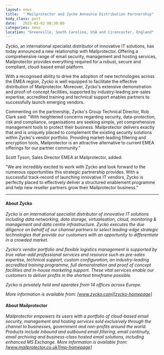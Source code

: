 ```yaml
---
layout: news
title:  " Mailprotector and Zycko Announce Distribution Partnership"
body_class: post
date:   2015-03-02 08:30:00
categories: news
location: "Greenville, South Carolina, USA and Cirencester, England"
---
```


Zycko, an international specialist distributor of innovative IT solutions, has today announced a new relationship with Mailprotector. Offering a comprehensive range of email security, management and hosting services, Mailprotector provides everything required for a robust, secure and compliant, cloud-based email platform.

With a recognised ability to drive the adoption of new technologies across the EMEA region, Zycko is well equipped to facilitate the effective distribution of Mailprotector. Moreover, Zycko's extensive demonstration and proof-of-concept facilities, supported by industry-leading pre-sales expertise, accredited training and technical support enables partners to successfully launch emerging vendors.

Commenting on the partnership, Zycko's Group Technical Director, Rob Clark said:
"With heightened concerns regarding security, data-protection, risk and compliance, organisations are seeking simple, yet comprehensive management tools to protect their business. Mailprotector delivers exactly that and is uniquely placed to complement the existing security solutions within Zycko's vendor portfolio. Providing market-leading filtering and encryption tools, Mailprotector is an attractive alternative to current EMEA offerings for our partner community."

Scott Tyson, Sales Director EMEA at Mailprotector, added:

"We are incredibly excited to work with Zycko and look forward to the numerous opportunities this strategic partnership provides. With a successful track-record of launching innovative IT vendors, Zycko is perfectly placed to effectively deliver a structured enablement programme and help new reseller partners grow their Mailprotector business."

***

#### About Zycko
*Zycko is an international specialist distributor of innovative IT solutions including data networking, data storage, virtualisation, cloud, monitoring & management and data centre infrastructure. Zycko executes the due diligence on behalf of our channel partners to select leading-edge strategic technologies that provide our customers with an opportunity to differentiate in a crowded market.*

*Zycko's vendor portfolio and flexible logistics management is supported by true value-add professional services and resource such as pre-sales expertise, technical support, custom configuration, an industry-leading accredited training programme, full demonstration and proof of concept facilities and in-house marketing support. These vital services enable our customers to deliver profits in the shortest timeframe possible.*

*Zycko is privately held and operates from 14 offices across Europe.*

*More information is available from:  [www.zycko.com][zycko-homepage]*

#### About Mailprotector
*Mailprotector empowers its users with a portfolio of cloud-based email security, management and hosting services sold exclusively through the channel to businesses, government and non-profits around the world. Products include inbound and outbound email filtering, email continuity, email archiving and business-class hosted email solutions, including enhanced MS Exchange.  More information is available from:  [www.mailprotector.co.uk][mp-homepage]*


[zycko-homepage]: http://www.zycko.com
[mp-homepage]: http://www.mailprotector.co.uk


